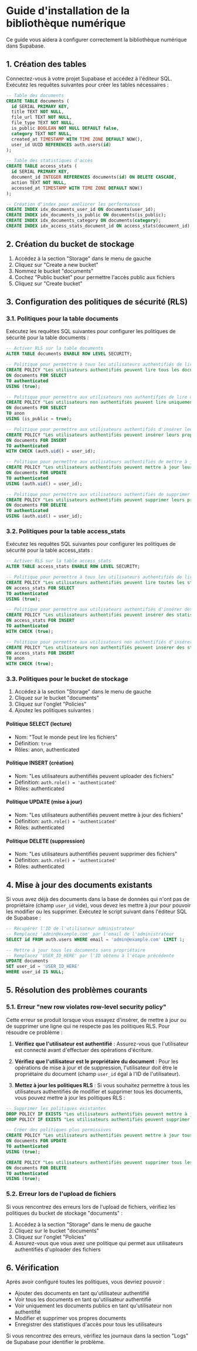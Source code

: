 # Guide d'installation de la bibliothèque numérique

Ce guide vous aidera à configurer correctement la bibliothèque numérique dans Supabase.

## 1. Création des tables

Connectez-vous à votre projet Supabase et accédez à l'éditeur SQL. Exécutez les requêtes suivantes pour créer les tables nécessaires :

```sql
-- Table des documents
CREATE TABLE documents (
  id SERIAL PRIMARY KEY,
  title TEXT NOT NULL,
  file_url TEXT NOT NULL,
  file_type TEXT NOT NULL,
  is_public BOOLEAN NOT NULL DEFAULT false,
  category TEXT NOT NULL,
  created_at TIMESTAMP WITH TIME ZONE DEFAULT NOW(),
  user_id UUID REFERENCES auth.users(id)
);

-- Table des statistiques d'accès
CREATE TABLE access_stats (
  id SERIAL PRIMARY KEY,
  document_id INTEGER REFERENCES documents(id) ON DELETE CASCADE,
  action TEXT NOT NULL,
  accessed_at TIMESTAMP WITH TIME ZONE DEFAULT NOW()
);

-- Création d'index pour améliorer les performances
CREATE INDEX idx_documents_user_id ON documents(user_id);
CREATE INDEX idx_documents_is_public ON documents(is_public);
CREATE INDEX idx_documents_category ON documents(category);
CREATE INDEX idx_access_stats_document_id ON access_stats(document_id);
```

## 2. Création du bucket de stockage

1. Accédez à la section "Storage" dans le menu de gauche
2. Cliquez sur "Create a new bucket"
3. Nommez le bucket "documents"
4. Cochez "Public bucket" pour permettre l'accès public aux fichiers
5. Cliquez sur "Create bucket"

## 3. Configuration des politiques de sécurité (RLS)

### 3.1. Politiques pour la table documents

Exécutez les requêtes SQL suivantes pour configurer les politiques de sécurité pour la table documents :

```sql
-- Activer RLS sur la table documents
ALTER TABLE documents ENABLE ROW LEVEL SECURITY;

-- Politique pour permettre à tous les utilisateurs authentifiés de lire tous les documents
CREATE POLICY "Les utilisateurs authentifiés peuvent lire tous les documents"
ON documents FOR SELECT
TO authenticated
USING (true);

-- Politique pour permettre aux utilisateurs non authentifiés de lire uniquement les documents publics
CREATE POLICY "Les utilisateurs non authentifiés peuvent lire uniquement les documents publics"
ON documents FOR SELECT
TO anon
USING (is_public = true);

-- Politique pour permettre aux utilisateurs authentifiés d'insérer leurs propres documents
CREATE POLICY "Les utilisateurs authentifiés peuvent insérer leurs propres documents"
ON documents FOR INSERT
TO authenticated
WITH CHECK (auth.uid() = user_id);

-- Politique pour permettre aux utilisateurs authentifiés de mettre à jour leurs propres documents
CREATE POLICY "Les utilisateurs authentifiés peuvent mettre à jour leurs propres documents"
ON documents FOR UPDATE
TO authenticated
USING (auth.uid() = user_id);

-- Politique pour permettre aux utilisateurs authentifiés de supprimer leurs propres documents
CREATE POLICY "Les utilisateurs authentifiés peuvent supprimer leurs propres documents"
ON documents FOR DELETE
TO authenticated
USING (auth.uid() = user_id);
```

### 3.2. Politiques pour la table access_stats

Exécutez les requêtes SQL suivantes pour configurer les politiques de sécurité pour la table access_stats :

```sql
-- Activer RLS sur la table access_stats
ALTER TABLE access_stats ENABLE ROW LEVEL SECURITY;

-- Politique pour permettre à tous les utilisateurs authentifiés de lire toutes les statistiques
CREATE POLICY "Les utilisateurs authentifiés peuvent lire toutes les statistiques"
ON access_stats FOR SELECT
TO authenticated
USING (true);

-- Politique pour permettre aux utilisateurs authentifiés d'insérer des statistiques
CREATE POLICY "Les utilisateurs authentifiés peuvent insérer des statistiques"
ON access_stats FOR INSERT
TO authenticated
WITH CHECK (true);

-- Politique pour permettre aux utilisateurs non authentifiés d'insérer des statistiques
CREATE POLICY "Les utilisateurs non authentifiés peuvent insérer des statistiques"
ON access_stats FOR INSERT
TO anon
WITH CHECK (true);
```

### 3.3. Politiques pour le bucket de stockage

1. Accédez à la section "Storage" dans le menu de gauche
2. Cliquez sur le bucket "documents"
3. Cliquez sur l'onglet "Policies"
4. Ajoutez les politiques suivantes :

#### Politique SELECT (lecture)
- Nom: "Tout le monde peut lire les fichiers"
- Définition: `true`
- Rôles: anon, authenticated

#### Politique INSERT (création)
- Nom: "Les utilisateurs authentifiés peuvent uploader des fichiers"
- Définition: `auth.role() = 'authenticated'`
- Rôles: authenticated

#### Politique UPDATE (mise à jour)
- Nom: "Les utilisateurs authentifiés peuvent mettre à jour des fichiers"
- Définition: `auth.role() = 'authenticated'`
- Rôles: authenticated

#### Politique DELETE (suppression)
- Nom: "Les utilisateurs authentifiés peuvent supprimer des fichiers"
- Définition: `auth.role() = 'authenticated'`
- Rôles: authenticated

## 4. Mise à jour des documents existants

Si vous avez déjà des documents dans la base de données qui n'ont pas de propriétaire (champ `user_id` vide), vous devez les mettre à jour pour pouvoir les modifier ou les supprimer. Exécutez le script suivant dans l'éditeur SQL de Supabase :

```sql
-- Récupérer l'ID de l'utilisateur administrateur
-- Remplacez 'admin@example.com' par l'email de l'administrateur
SELECT id FROM auth.users WHERE email = 'admin@example.com' LIMIT 1;

-- Mettre à jour tous les documents sans propriétaire
-- Remplacez 'USER_ID_HERE' par l'ID obtenu à l'étape précédente
UPDATE documents
SET user_id = 'USER_ID_HERE'
WHERE user_id IS NULL;
```

## 5. Résolution des problèmes courants

### 5.1. Erreur "new row violates row-level security policy"

Cette erreur se produit lorsque vous essayez d'insérer, de mettre à jour ou de supprimer une ligne qui ne respecte pas les politiques RLS. Pour résoudre ce problème :

1. **Vérifiez que l'utilisateur est authentifié** : Assurez-vous que l'utilisateur est connecté avant d'effectuer des opérations d'écriture.

2. **Vérifiez que l'utilisateur est le propriétaire du document** : Pour les opérations de mise à jour et de suppression, l'utilisateur doit être le propriétaire du document (champ `user_id` égal à l'ID de l'utilisateur).

3. **Mettez à jour les politiques RLS** : Si vous souhaitez permettre à tous les utilisateurs authentifiés de modifier et supprimer tous les documents, vous pouvez mettre à jour les politiques RLS :

```sql
-- Supprimer les politiques existantes
DROP POLICY IF EXISTS "Les utilisateurs authentifiés peuvent mettre à jour leurs propres documents" ON documents;
DROP POLICY IF EXISTS "Les utilisateurs authentifiés peuvent supprimer leurs propres documents" ON documents;

-- Créer des politiques plus permissives
CREATE POLICY "Les utilisateurs authentifiés peuvent mettre à jour tous les documents"
ON documents FOR UPDATE
TO authenticated
USING (true);

CREATE POLICY "Les utilisateurs authentifiés peuvent supprimer tous les documents"
ON documents FOR DELETE
TO authenticated
USING (true);
```

### 5.2. Erreur lors de l'upload de fichiers

Si vous rencontrez des erreurs lors de l'upload de fichiers, vérifiez les politiques du bucket de stockage "documents" :

1. Accédez à la section "Storage" dans le menu de gauche
2. Cliquez sur le bucket "documents"
3. Cliquez sur l'onglet "Policies"
4. Assurez-vous que vous avez une politique qui permet aux utilisateurs authentifiés d'uploader des fichiers

## 6. Vérification

Après avoir configuré toutes les politiques, vous devriez pouvoir :
- Ajouter des documents en tant qu'utilisateur authentifié
- Voir tous les documents en tant qu'utilisateur authentifié
- Voir uniquement les documents publics en tant qu'utilisateur non authentifié
- Modifier et supprimer vos propres documents
- Enregistrer des statistiques d'accès pour tous les utilisateurs

Si vous rencontrez des erreurs, vérifiez les journaux dans la section "Logs" de Supabase pour identifier le problème.

